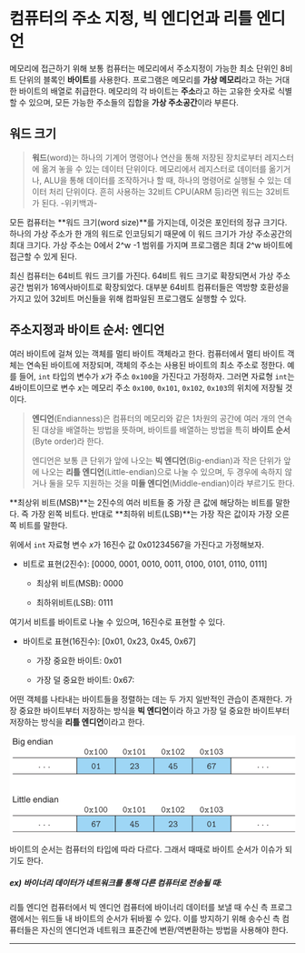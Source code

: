 # 컴퓨터의 주소 지정, 빅 엔디언과 리틀 엔디언

메모리에 접근하기 위해 보통 컴퓨터는 메모리에서 주소지정이 가능한 최소 단위인 8비트 단위의 블록인 **바이트**를 사용한다. 프로그램은 메모리를 **가상 메모리**라고 하는 거대한 바이트의 배열로 취급한다. 메모리의 각 바이트는 **주소**라고 하는 고유한 숫자로 식별할 수 있으며, 모든 가능한 주소들의 집합을 **가상 주소공간**이라 부른다.

## 워드 크기

> **워드**(word)는 하나의 기계어 명령어나 연산을 통해 저장된 장치로부터 레지스터에 옮겨 놓을 수 있는 데이터 단위이다. 메모리에서 레지스터로 데이터를 옮기거나, ALU을 통해 데이터를 조작하거나 할 때, 하나의 명령어로 실행될 수 있는 데이터 처리 단위이다. 흔히 사용하는 32비트 CPU(ARM 등)라면 워드는 32비트가 된다. -위키백과-

모든 컴퓨터는 **워드 크기(word size)**를 가지는데, 이것은 포인터의 정규 크기다. 하나의 가상 주소가 한 개의 워드로 인코딩되기 때문에 이 워드 크기가 가상 주소공간의 최대 크기다. 가상 주소는 0에서 2^w -1 범위를 가지며 프로그램은 최대 2^w 바이트에 접근할 수 있게 된다.

최신 컴퓨터는 64비트 워드 크기를 가진다. 64비트 워드 크기로 확장되면서 가상 주소공간 범위가 16엑사바이트로 확장되었다. 대부분 64비트 컴퓨터들은 역방향 호환성을 가지고 있어 32비트 머신들을 위해 컴파일된 프로그램도 실행할 수 있다.

## 주소지정과 바이트 순서: 엔디언

여러 바이트에 걸쳐 있는 객체를 멀티 바이트 객체라고 한다. 컴퓨터에서 멀티 바이트 객체는 연속된 바이트에 저장되며, 객체의 주소는 사용된 바이트의 최소 주소로 정한다. 예를 들어, `int` 타입의 변수가 *x*가 주소 `0x100`을 가진다고 가정하자. 그러면 자료형 `int`는 4바이트이므로 변수 *x*는 메모리 주소 `0x100`, `0x101`, `0x102`, `0x103`의 위치에 저장될 것이다.

> **엔디언**(Endianness)은 컴퓨터의 메모리와 같은 1차원의 공간에 여러 개의 연속된 대상을 배열하는 방법을 뜻하며, 바이트를 배열하는 방법을 특히 **바이트 순서**(Byte order)라 한다.
>
> 엔디언은 보통 큰 단위가 앞에 나오는 **빅 엔디언**(Big-endian)과 작은 단위가 앞에 나오는 **리틀 엔디언**(Little-endian)으로 나눌 수 있으며, 두 경우에 속하지 않거나 둘을 모두 지원하는 것을 **미들 엔디언**(Middle-endian)이라 부르기도 한다.

**최상위 비트(MSB)**는 2진수의 여러 비트들 중 가장 큰 값에 해당하는 비트를 말한다. 즉 가장 왼쪽 비트다. 반대로 **최하위 비트(LSB)**는 가장 작은 값이자 가장 오른쪽 비트를 말한다.

위에서 `int` 자료형 변수 *x*가 16진수 값 0x01234567을 가진다고 가정해보자. 

- 비트로 표현(2진수): [0000, 0001, 0010, 0011, 0100, 0101, 0110, 0111]

  - 최상위 비트(MSB): 0000

  - 최하위비트(LSB): 0111

여기서 비트를 바이트로 나눌 수 있으며, 16진수로 표현할 수 있다.

- 바이트로 표현(16진수): [0x01, 0x23, 0x45, 0x67]

  - 가장 중요한 바이트: 0x01

  - 가장 덜 중요한 바이트: 0x67:

어떤 객체를 나타내는 바이트들을 정렬하는 데는 두 가지 일반적인 관습이 존재한다. 가장 중요한 바이트부터 저장하는 방식을 **빅 엔디언**이라 하고 가장 덜 중요한 바이트부터 저장하는 방식을 **리틀 엔디언**이라고 한다.

![03_endian](./03/03_endian.png)

바이트의 순서는 컴퓨터의 타입에 따라 다르다. 그래서 때때로 바이트 순서가 이슈가 되기도 한다.

##### ex) 바이너리 데이터가 네트워크를 통해 다른 컴퓨터로 전송될 때:

리틀 엔디언 컴퓨터에서 빅 엔디언 컴퓨터에 바이너리 데이터를 보낼 때 수신 측 프로그램에서는 워드들 내 바이트의 순서가 뒤바뀔 수 있다. 이를 방지하기 위해 송수신 측 컴퓨터들은 자신의 엔디언과 네트워크 표준간에 변환/역변환하는 방법을 사용해야 한다.

---